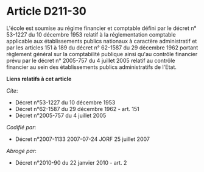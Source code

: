# Article D211-30

L'école est soumise au régime financier et comptable défini par le décret n° 53-1227 du 10 décembre 1953 relatif à la
réglementation comptable applicable aux établissements publics nationaux à caractère administratif et par les articles 151 à
189 du décret n° 62-1587 du 29 décembre 1962 portant règlement général sur la comptabilité publique ainsi qu'au contrôle
financier prévu par le décret n° 2005-757 du 4 juillet 2005 relatif au contrôle financier au sein des établissements publics
administratifs de l'Etat.

**Liens relatifs à cet article**

_Cite_:

  - Décret n°53-1227 du 10 décembre 1953
  - Décret n°62-1587 du 29 décembre 1962 - art. 151
  - Décret n°2005-757 du 4 juillet 2005

_Codifié par_:

  - Décret n°2007-1133 2007-07-24 JORF 25 juillet 2007

_Abrogé par_:

  - Décret n°2010-90 du 22 janvier 2010 - art. 2
